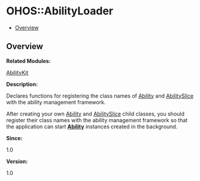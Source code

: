 # OHOS::AbilityLoader<a name="ZH-CN_TOPIC_0000001055358120"></a>

-   [Overview](#section477824263165632)

## **Overview**<a name="section477824263165632"></a>

**Related Modules:**

[AbilityKit](AbilityKit.md)

**Description:**

Declares functions for registering the class names of  [Ability](OHOS-Ability.md)  and  [AbilitySlice](OHOS-AbilitySlice.md)  with the ability management framework. 

After creating your own  [Ability](OHOS-Ability.md)  and  [AbilitySlice](OHOS-AbilitySlice.md)  child classes, you should register their class names with the ability management framework so that the application can start  **[Ability](OHOS-Ability.md)**  instances created in the background.

**Since:**

1.0

**Version:**

1.0

